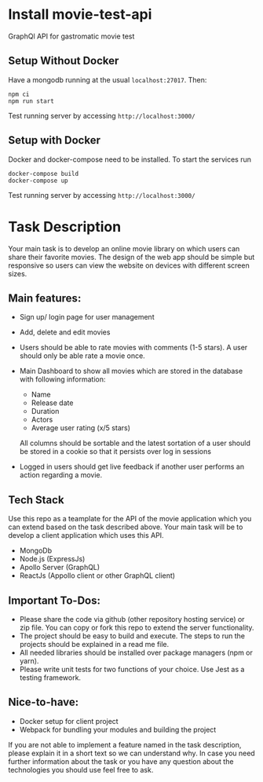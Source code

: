 # Install movie-test-api

GraphQl API for gastromatic movie test

## Setup Without Docker

Have a mongodb running at the usual `localhost:27017`. Then:

```
npm ci
npm run start
```

Test running server by accessing `http://localhost:3000/`

## Setup with Docker

Docker and docker-compose need to be installed. To start the services run

```
docker-compose build
docker-compose up
```

Test running server by accessing `http://localhost:3000/`

# Task Description

Your main task is to develop an online movie library on which users can share their favorite movies. The design of the web app should be simple but responsive so users can view the website on devices with different screen sizes.

## Main features:
* Sign up/ login page for user management
* Add, delete and edit movies
* Users should be able to rate movies with comments (1-5 stars). A user should only be able rate a movie once.
* Main Dashboard to show all movies which are stored in the database with following information:
  *  Name
  *  Release date
  *  Duration
  *  Actors
  *  Average user rating (x/5 stars)

  All columns should be sortable and the latest sortation of a user should be stored in a cookie so that it persists over log in sessions 
* Logged in users should get live feedback if another user performs an action regarding a movie.

## Tech Stack
Use this repo as a teamplate for the API of the movie application which you can extend based on the task described above. Your main task will be to develop a client application which uses this API.

* MongoDb
* Node.js (ExpressJs)
* Apollo Server (GraphQL)
* ReactJs (Appollo client or other GraphQL client)

## Important To-Dos:
* Please share the code via github (other repository hosting service) or zip file. You can copy or fork this repo to extend the server functionality.
* The project should be easy to build and execute. The steps to run the projects should be explained in a read me file.
* All needed libraries should be installed over package managers (npm or yarn).
* Please write unit tests for two functions of your choice. Use Jest as a testing framework.

## Nice-to-have:
* Docker setup for client project
* Webpack for bundling your modules and building the project

If you are not able to implement a feature named in the task description, please explain it in a short text so we can understand why. In case you need further information about the task or you have any question about the technologies you should use feel free to ask.



